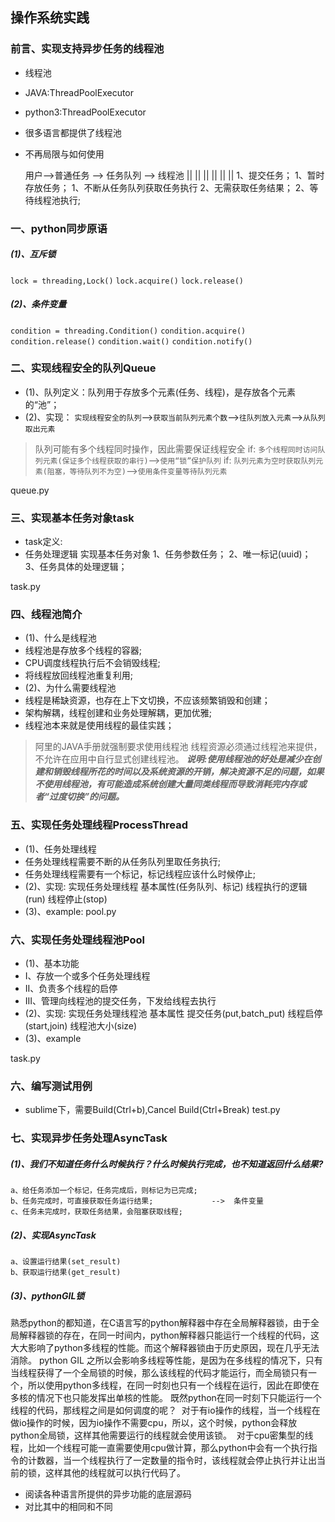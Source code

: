 ## 操作系统实践
### 前言、实现支持异步任务的线程池
- 线程池
 - JAVA:ThreadPoolExecutor
 - python3:ThreadPoolExecutor
 - 很多语言都提供了线程池
 - 不再局限与如何使用

	用户-->普通任务          -->        任务队列  -->      线程池
	        ||                           ||               ||
	        ||                           ||               ||
	   1、提交任务；             1、暂时存放任务；   1、不断从任务队列获取任务执行
	   2、无需获取任务结果；      2、等待线程池执行;
### 一、python同步原语
##### (1)、互斥锁
 `lock = threading,Lock()` 
 `lock.acquire()`
 `lock.release()`
##### (2)、条件变量
 `condition = threading.Condition()`
 `condition.acquire()`
 `condition.release()`
 `condition.wait()`
 `condition.notify()`
### 二、实现线程安全的队列Queue
- (1)、队列定义：队列用于存放多个元素(任务、线程)，是存放各个元素的“池”； 
- (2)、实现：
`实现线程安全的队列`-->`获取当前队列元素个数`-->`往队列放入元素`-->`从队列取出元素`
> 队列可能有多个线程同时操作，因此需要保证线程安全
if: `多个线程同时访问队列元素(保证多个线程获取的串行)`-->`使用“锁”保护队列`
if: `队列元素为空时获取队列元素(阻塞，等待队列不为空)`-->`使用条件变量等待队列元素`

queue.py

### 三、实现基本任务对象task
- task定义:
 - 任务处理逻辑
    实现基本任务对象
	 1、任务参数任务；
	 2、唯一标记(uuid)；
 	 3、任务具体的处理逻辑；


 task.py

 ### 四、线程池简介
 - (1)、什么是线程池
  - 线程池是存放多个线程的容器;
  - CPU调度线程执行后不会销毁线程;
  - 将线程放回线程池重复利用;
 - (2)、为什么需要线程池
  - 线程是稀缺资源，也存在上下文切换，不应该频繁销毁和创建；
  - 架构解耦，线程创建和业务处理解耦，更加优雅;
  - 线程池本来就是使用线程的最佳实践；
 > 阿里的JAVA手册就强制要求使用线程池
 线程资源必须通过线程池来提供，不允许在应用中自行显式创建线程池。
 ___说明:使用线程池的好处是减少在创建和销毁线程所花的时间以及系统资源的开销，解决资源不足的问题，如果不使用线程池，有可能造成系统创建大量同类线程而导致消耗完内存或者“过度切换”的问题。___

 ### 五、实现任务处理线程ProcessThread
 - (1)、任务处理线程
  - 任务处理线程需要不断的从任务队列里取任务执行;
  - 任务处理线程需要有一个标记，标记线程应该什么时候停止;
 - (2)、实现:
    实现任务处理线程
	 基本属性(任务队列、标记)
	 线程执行的逻辑(run)
	 线程停止(stop)	 
 - (3)、example:
 pool.py
 ### 六、实现任务处理线程池Pool
- (1)、基本功能
 - I、存放一个或多个任务处理线程
 - II、负责多个线程的启停
 - III、管理向线程池的提交任务，下发给线程去执行
- (2)、实现:
    实现任务处理线程池
	 基本属性
	 提交任务(put,batch_put)
	 线程启停(start,join)
	 线程池大小(size)
- (3)、example

task.py

### 六、编写测试用例
 - sublime下，需要Build(Ctrl+b),Cancel Build(Ctrl+Break)
test.py

### 七、实现异步任务处理AsyncTask
##### (1)、我们不知道任务什么时候执行？什么时候执行完成，也不知道返回什么结果?
	a、给任务添加一个标记，任务完成后，则标记为已完成;
	b、任务完成时，可直接获取任务运行结果;             -->  条件变量
	c、任务未完成时，获取任务结果，会阻塞获取线程;
##### (2)、实现AsyncTask
	a、设置运行结果(set_result)
	b、获取运行结果(get_result)
##### (3)、pythonGIL锁
  熟悉python的都知道，在C语言写的python解释器中存在全局解释器锁，由于全局解释器锁的存在，在同一时间内，python解释器只能运行一个线程的代码，这大大影响了python多线程的性能。而这个解释器锁由于历史原因，现在几乎无法消除。
  python GIL 之所以会影响多线程等性能，是因为在多线程的情况下，只有当线程获得了一个全局锁的时候，那么该线程的代码才能运行，而全局锁只有一个，所以使用python多线程，在同一时刻也只有一个线程在运行，因此在即使在多核的情况下也只能发挥出单核的性能。
  既然python在同一时刻下只能运行一个线程的代码，那线程之间是如何调度的呢？ 
  对于有io操作的线程，当一个线程在做io操作的时候，因为io操作不需要cpu，所以，这个时候，python会释放python全局锁，这样其他需要运行的线程就会使用该锁。 
  对于cpu密集型的线程，比如一个线程可能一直需要使用cpu做计算，那么python中会有一个执行指令的计数器，当一个线程执行了一定数量的指令时，该线程就会停止执行并让出当前的锁，这样其他的线程就可以执行代码了。
   
  - 阅读各种语言所提供的异步功能的底层源码
  - 对比其中的相同和不同
